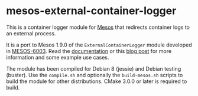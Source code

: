 # mesos-external-container-logger

This is a container logger module for [Mesos](http://mesos.apache.org/)
that redirects container logs to an external process.

It is a port to Mesos 1.9.0 of the `ExternalContainerLogger` module
developed in
[MESOS-6003](https://issues.apache.org/jira/browse/MESOS-6003).
Read the [documentation](https://reviews.apache.org/r/51258/) or this
[blog post](https://wjoel.com/posts/mesos-container-log-forwarding-with-filebeat.html)
for more information and some example use cases.

The module has been compiled for Debian 8 (jessie) and Debian testing (buster).
Use the `compile.sh` and optionally the
`build-mesos.sh` scripts to build the module for other distributions.
CMake 3.0.0 or later is required to build.
